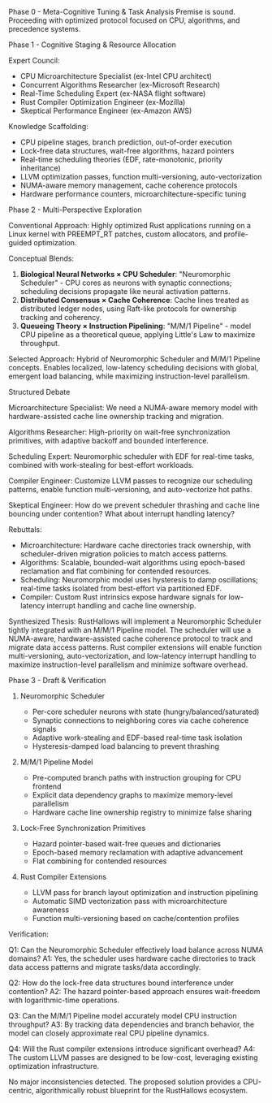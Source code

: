 Phase 0 - Meta-Cognitive Tuning & Task Analysis
Premise is sound. Proceeding with optimized protocol focused on CPU, algorithms, and precedence systems.

Phase 1 - Cognitive Staging & Resource Allocation

Expert Council:
- CPU Microarchitecture Specialist (ex-Intel CPU architect)
- Concurrent Algorithms Researcher (ex-Microsoft Research)
- Real-Time Scheduling Expert (ex-NASA flight software)
- Rust Compiler Optimization Engineer (ex-Mozilla)
- Skeptical Performance Engineer (ex-Amazon AWS)

Knowledge Scaffolding:
- CPU pipeline stages, branch prediction, out-of-order execution
- Lock-free data structures, wait-free algorithms, hazard pointers
- Real-time scheduling theories (EDF, rate-monotonic, priority inheritance)
- LLVM optimization passes, function multi-versioning, auto-vectorization
- NUMA-aware memory management, cache coherence protocols
- Hardware performance counters, microarchitecture-specific tuning

Phase 2 - Multi-Perspective Exploration

Conventional Approach:
Highly optimized Rust applications running on a Linux kernel with PREEMPT_RT patches, custom allocators, and profile-guided optimization.

Conceptual Blends:
1. **Biological Neural Networks × CPU Scheduler**: "Neuromorphic Scheduler" - CPU cores as neurons with synaptic connections; scheduling decisions propagate like neural activation patterns.
2. **Distributed Consensus × Cache Coherence**: Cache lines treated as distributed ledger nodes, using Raft-like protocols for ownership tracking and coherency.
3. **Queueing Theory × Instruction Pipelining**: "M/M/1 Pipeline" - model CPU pipeline as a theoretical queue, applying Little's Law to maximize throughput.

Selected Approach:
Hybrid of Neuromorphic Scheduler and M/M/1 Pipeline concepts. Enables localized, low-latency scheduling decisions with global, emergent load balancing, while maximizing instruction-level parallelism.

Structured Debate

Microarchitecture Specialist: We need a NUMA-aware memory model with hardware-assisted cache line ownership tracking and migration.

Algorithms Researcher: High-priority on wait-free synchronization primitives, with adaptive backoff and bounded interference.

Scheduling Expert: Neuromorphic scheduler with EDF for real-time tasks, combined with work-stealing for best-effort workloads.

Compiler Engineer: Customize LLVM passes to recognize our scheduling patterns, enable function multi-versioning, and auto-vectorize hot paths.

Skeptical Engineer: How do we prevent scheduler thrashing and cache line bouncing under contention? What about interrupt handling latency?

Rebuttals:
- Microarchitecture: Hardware cache directories track ownership, with scheduler-driven migration policies to match access patterns.
- Algorithms: Scalable, bounded-wait algorithms using epoch-based reclamation and flat combining for contended resources.
- Scheduling: Neuromorphic model uses hysteresis to damp oscillations; real-time tasks isolated from best-effort via partitioned EDF.
- Compiler: Custom Rust intrinsics expose hardware signals for low-latency interrupt handling and cache line ownership.

Synthesized Thesis:
RustHallows will implement a Neuromorphic Scheduler tightly integrated with an M/M/1 Pipeline model. The scheduler will use a NUMA-aware, hardware-assisted cache coherence protocol to track and migrate data access patterns. Rust compiler extensions will enable function multi-versioning, auto-vectorization, and low-latency interrupt handling to maximize instruction-level parallelism and minimize software overhead.

Phase 3 - Draft & Verification

1. Neuromorphic Scheduler
   - Per-core scheduler neurons with state (hungry/balanced/saturated)
   - Synaptic connections to neighboring cores via cache coherence signals
   - Adaptive work-stealing and EDF-based real-time task isolation
   - Hysteresis-damped load balancing to prevent thrashing

2. M/M/1 Pipeline Model
   - Pre-computed branch paths with instruction grouping for CPU frontend
   - Explicit data dependency graphs to maximize memory-level parallelism
   - Hardware cache line ownership registry to minimize false sharing

3. Lock-Free Synchronization Primitives
   - Hazard pointer-based wait-free queues and dictionaries
   - Epoch-based memory reclamation with adaptive advancement
   - Flat combining for contended resources

4. Rust Compiler Extensions
   - LLVM pass for branch layout optimization and instruction pipelining
   - Automatic SIMD vectorization pass with microarchitecture awareness
   - Function multi-versioning based on cache/contention profiles

Verification:

Q1: Can the Neuromorphic Scheduler effectively load balance across NUMA domains?
A1: Yes, the scheduler uses hardware cache directories to track data access patterns and migrate tasks/data accordingly.

Q2: How do the lock-free data structures bound interference under contention?
A2: The hazard pointer-based approach ensures wait-freedom with logarithmic-time operations.

Q3: Can the M/M/1 Pipeline model accurately model CPU instruction throughput?
A3: By tracking data dependencies and branch behavior, the model can closely approximate real CPU pipeline dynamics.

Q4: Will the Rust compiler extensions introduce significant overhead?
A4: The custom LLVM passes are designed to be low-cost, leveraging existing optimization infrastructure.

No major inconsistencies detected. The proposed solution provides a CPU-centric, algorithmically robust blueprint for the RustHallows ecosystem.
